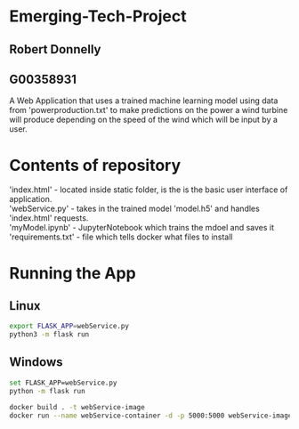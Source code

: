 # Emerging-Tech-Project 
## Robert Donnelly
## G00358931

A Web Application that uses a trained machine learning model using data from 'powerproduction.txt' to make predictions on the power a wind turbine will produce depending on the speed of the wind which will be input by a user.

# Contents of repository
'index.html' - located inside static folder, is the is the basic user interface of application. <br/>
'webService.py' - takes in the trained model 'model.h5' and handles 'index.html' requests.<br/>
'myModel.ipynb' - JupyterNotebook which trains the mdoel and saves it<br/> 
'requirements.txt' - file which tells docker what files to install

# Running the App
## Linux
```bash
export FLASK_APP=webService.py
python3 -m flask run
```

## Windows
```bash
set FLASK_APP=webService.py
python -m flask run
```

```bash
docker build . -t webService-image
docker run --name webService-container -d -p 5000:5000 webService-image
```
